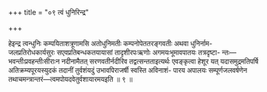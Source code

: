 +++
title = "०९ त्वं धुनिरिन्द्र"

+++

हेइन्द्र त्वन्धुनिः कम्पयिताशत्रूणामसि अतोधुनिमतीः कम्पनोपेततरङ्गवतीः अथवा धुनिर्नाम- जलप्रतिरोधकार्यसुरः सएवप्रतिबन्धकतयायासां तादृशीरपःऋणोः अगमयःभूमावपातयः तत्रदृष्टा- न्तः—भवन्तीःप्रवहन्तीःसीराःन नदीनामैतत् सरणवतीर्नदीरिव तद्वत्सन्तताइत्यर्थः एवङ्कृत्वा हेशूर यत् यदासमुद्रमतिपर्षि अतिक्रम्यपूरयस्युदकं तदानीं तुर्वशंयदुं उभावपिराजर्षी स्वस्ति अविनाशं- पारय अपालयः सम्पूर्णजलवर्षणेन तथाचमन्त्रान्तरं—त्वमपोयदवेतुर्वशायारमयइति ॥ ९ ॥